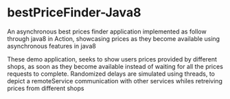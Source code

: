 # bestPriceFinder-Java8
An asynchronous best prices finder application implemented as follow through java8 in Action, showcasing prices as they become available using asynchronous features in java8

These demo application, seeks to show users prices provided by different shops, as soon as they become available
instead of waiting for all the prices requests to complete. 
Randomized delays are simulated using threads, to depict a remoteService communication with other services whiles
retreiving prices from different shops
